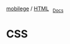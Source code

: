 [mobilege](/README.md)
/ [HTML](/html.md) 
    <sub>&nbsp;&nbsp;[Docs](https://developer.mozilla.org/en-US/docs/Web/CSS)</sub>

# CSS
